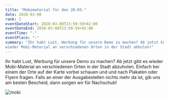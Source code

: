 ```yaml
---
title: "Mobimaterial für den 20.03."
date: 2020-03-08
rank: 2
eventDateStart: 2020-03-08T23:59:59+02:00
eventDateEnd: 2020-03-08T23:59:59+02:00
eventTime: "-"
eventPlace: "-"
summary: "Ihr habt Lust, Werbung für unsere Demo zu machen? Ab jetzt könnt ihr
wieder Mobi-Material an verschiedenen Orten in der Stadt abholen!"
---
```

Ihr habt Lust, Werbung für unsere Demo zu machen? Ab jetzt gibt es wieder
Mobi-Material an verschiedenen Orten in der Stadt abzuholen. Einfach bei einem
der Orte auf der Karte vorbei schauen und und nach Plakaten oder Flyern fragen.
Falls an einer der Ausgabestellen nichts mehr da ist, gib uns am besten Bescheid,
dann sorgen wir für Nachschub!

![mobi](/img/MobiMap-20-3.png)
